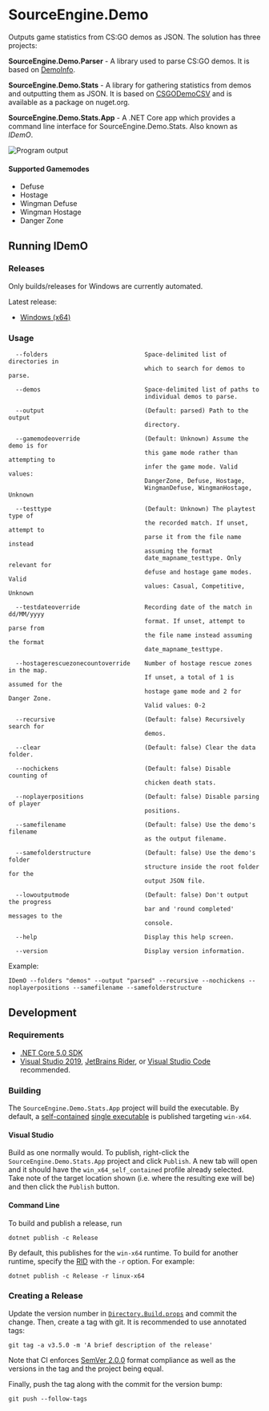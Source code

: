 # SourceEngine.Demo

Outputs game statistics from CS:GO demos as JSON. The solution has three projects:

**SourceEngine.Demo.Parser** - A library used to parse CS:GO demos. It is based on [DemoInfo][9].

**SourceEngine.Demo.Stats** - A library for gathering statistics from demos and outputting them as JSON. It is based on [CSGODemoCSV][12] and is available as a package on nuget.org.

**SourceEngine.Demo.Stats.App** - A .NET Core app which provides a command line interface for SourceEngine.Demo.Stats. Also known as _IDemO_.

![Program output](https://user-images.githubusercontent.com/1515135/115470721-9985c780-a1eb-11eb-8bb9-f2351c019c3c.png)

#### Supported Gamemodes

- Defuse
- Hostage
- Wingman Defuse
- Wingman Hostage
- Danger Zone

## Running IDemO

### Releases

Only builds/releases for Windows are currently automated.

Latest release:

* [Windows (x64)][1]

### Usage

```
  --folders                           Space-delimited list of directories in
                                      which to search for demos to parse.

  --demos                             Space-delimited list of paths to
                                      individual demos to parse.

  --output                            (Default: parsed) Path to the output
                                      directory.

  --gamemodeoverride                  (Default: Unknown) Assume the demo is for
                                      this game mode rather than attempting to
                                      infer the game mode. Valid values:
                                      DangerZone, Defuse, Hostage,
                                      WingmanDefuse, WingmanHostage, Unknown

  --testtype                          (Default: Unknown) The playtest type of
                                      the recorded match. If unset, attempt to
                                      parse it from the file name instead
                                      assuming the format
                                      date_mapname_testtype. Only relevant for
                                      defuse and hostage game modes. Valid
                                      values: Casual, Competitive, Unknown

  --testdateoverride                  Recording date of the match in dd/MM/yyyy
                                      format. If unset, attempt to parse from
                                      the file name instead assuming the format
                                      date_mapname_testtype.

  --hostagerescuezonecountoverride    Number of hostage rescue zones in the map.
                                      If unset, a total of 1 is assumed for the
                                      hostage game mode and 2 for Danger Zone.
                                      Valid values: 0-2

  --recursive                         (Default: false) Recursively search for
                                      demos.

  --clear                             (Default: false) Clear the data folder.

  --nochickens                        (Default: false) Disable counting of
                                      chicken death stats.

  --noplayerpositions                 (Default: false) Disable parsing of player
                                      positions.

  --samefilename                      (Default: false) Use the demo's filename
                                      as the output filename.

  --samefolderstructure               (Default: false) Use the demo's folder
                                      structure inside the root folder for the
                                      output JSON file.

  --lowoutputmode                     (Default: false) Don't output the progress
                                      bar and 'round completed' messages to the
                                      console.

  --help                              Display this help screen.

  --version                           Display version information.
```

Example:

```
IDemO --folders "demos" --output "parsed" --recursive --nochickens --noplayerpositions --samefilename --samefolderstructure
```

## Development

### Requirements

* [.NET Core 5.0 SDK][2]
* [Visual Studio 2019][3], [JetBrains Rider][4], or [Visual Studio Code][5] recommended.

### Building

The `SourceEngine.Demo.Stats.App` project will build the executable. By default, a [self-contained][6] [single executable][7] is published targeting `win-x64`.

#### Visual Studio

Build as one normally would. To publish, right-click the `SourceEngine.Demo.Stats.App` project and click `Publish`. A new tab will open and it should have the `win_x64_self_contained` profile already selected. Take note of the target location shown (i.e. where the resulting exe will be) and then click the `Publish` button.

#### Command Line

To build and publish a release, run

```
dotnet publish -c Release
```

By default, this publishes for the `win-x64` runtime. To build for another runtime, specify the [RID][8] with the `-r` option. For example:

```
dotnet publish -c Release -r linux-x64
```

### Creating a Release

Update the version number in [`Directory.Build.props`][10] and commit the change. Then, create a tag with git. It is recommended to use annotated tags:

```
git tag -a v3.5.0 -m 'A brief description of the release'
```

Note that CI enforces [SemVer 2.0.0][11] format compliance as well as the versions in the tag and the project being equal.

Finally, push the tag along with the commit for the version bump:

```
git push --follow-tags
```

[1]: https://github.com/source-engine-discord/SourceEngine.Demo/releases/latest/download/IDemO_win-x64.zip
[2]: https://dotnet.microsoft.com/download/dotnet/5.0
[3]: https://visualstudio.microsoft.com/
[4]: https://www.jetbrains.com/rider/
[5]: https://code.visualstudio.com/
[6]: https://docs.microsoft.com/en-us/dotnet/core/deploying/index#self-contained-deployments-scd
[7]: https://docs.microsoft.com/en-us/dotnet/core/whats-new/dotnet-core-3-0#single-file-executables
[8]: https://docs.microsoft.com/en-us/dotnet/core/rid-catalog
[9]: https://github.com/StatsHelix/demoinfo/
[10]: Directory.Build.props
[11]: https://semver.org/spec/v2.0.0.html
[12]: https://github.com/Terri00/CSGODemoCSV
